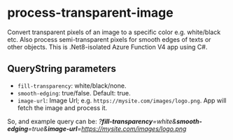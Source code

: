 # process-transparent-image
Convert transparent pixels of an image to a specific color e.g. white/black etc. Also process semi-transparent pixels for smooth edges of texts or other objects. This is .Net8-isolated Azure Function V4 app using C#.

## QueryString parameters
* `fill-transparency`: white/black/none.
* `smooth-edging`: true/false. Default: true.
* `image-url`: Image Url; e.g. `https://mysite.com/images/logo.png`. App will fetch the image and process it. 

So, and example query can be: *?**fill-transparency**=white&**smooth-edging**=true&**image-url**=https://mysite.com/images/logo.png*
